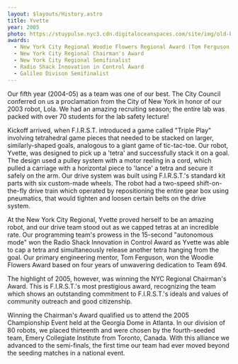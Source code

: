 ```yaml
---
layout: $layouts/History.astro
title: Yvette
year: 2005
photo: https://stuypulse.nyc3.cdn.digitaloceanspaces.com/site/img/old-bots/2005_Yvette.jpg
awards:
  - New York City Regional Woodie Flowers Regional Award (Tom Ferguson)
  - New York City Regional Chairman's Award
  - New York City Regional Semifinalist
  - Radio Shack Innovation in Control Award
  - Galileo Divison Semifinalist
---
```


Our fifth year (2004-05) as a team was one of our best. The City Council conferred on us a proclamation from the City of New York in honor of our 2003 robot, Lola. We had an amazing recruiting season; the entire lab was packed with over 70 students for the lab safety lecture!

Kickoff arrived, when F.I.R.S.T. introduced a game called "Triple Play" involving tetrahedral game pieces that needed to be stacked on larger, similarly-shaped goals, analogous to a giant game of tic-tac-toe. Our robot, Yvette, was designed to pick up a 'tetra' and successfully stack it on a goal. The design used a pulley system with a motor reeling in a cord, which pulled a carriage with a horizontal piece to 'lance' a tetra and secure it safely on the arm. Our drive system was built using F.I.R.S.T.'s standard kit parts with six custom-made wheels. The robot had a two-speed shift-on-the-fly drive train which operated by repositioning the entire gear box using pneumatics, that would tighten and loosen certain belts on the drive system.

At the New York City Regional, Yvette proved herself to be an amazing robot, and our drive team stood out as we capped tetras at an incredible rate. Our programming team's prowess in the 15-second "autonomous mode" won the Radio Shack Innovation in Control Award as Yvette was able to cap a tetra and simultaneously release another tetra hanging from the goal. Our primary engineering mentor, Tom Ferguson, won the Woodie Flowers Award based on four years of unwavering dedication to Team 694.

The highlight of 2005, however, was winning the NYC Regional Chairman's Award. This is F.I.R.S.T.'s most prestigious award, recognizing the team which shows an outstanding commitment to F.I.R.S.T.'s ideals and values of community outreach and good citizenship.

Winning the Chairman's Award qualified us to attend the 2005 Championship Event held at the Georgia Dome in Atlanta. In our division of 80 robots, we placed thirteenth and were chosen by the fourth-seeded team, Emery Collegiate Institute from Toronto, Canada. With this alliance we advanced to the semi-finals, the first time our team had ever moved beyond the seeding matches in a national event.
